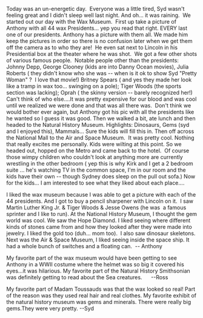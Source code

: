 <!--
.. title: Wednesday, August 3: Madame Toussauds Wax Museum, Natural History Museum and Air & Space Museum
.. slug: wednesday-august-3-madame-toussauds-wax-museum-natural-history-museum-and-air-space-museum
.. date: 2011-08-03 11:54:34 UTC-05:00
.. tags:
.. link:
.. description:
.. type: text
-->

Today was an un-energetic day.  Everyone was a little tired, Syd wasn't feeling great and I didn't sleep well last night. And oh... it was raining.  We started out our day with the Wax Museum.  First up take a picture of Anthony with all 44 wax Presidents... yep you read that right. EVERY last one of our presidents. Anthony has a picture with them all. We made him keep the pictures in order so there is no confusion later when we get them off the camera as to who they are!  He even sat next to Lincoln in his Presidential box at the theater where he was shot.  We got a few other shots of various famous people.  Notable people other than the presidents: Johnny Depp, George Clooney (kids are into Danny Ocean movies), Julia Roberts ( they didn't know who she was -- when is it ok to show Syd "Pretty Woman" ?  I love that movie!) Britney Spears ( and yes they made her look like a tramp in wax too... swinging on a pole); Tiger Woods (the sports section was lacking); Oprah ( the skinny version -- barely recognized her!) Can't think of who else....It was pretty expensive for our blood and was cool until we realized we were done and that was all there was.  Don't think we would bother ever again, but Anthony got his pic with all the presidents like he wanted so I guess it was good. Then we walked a bit, ate lunch and then headed to the Natural History Museum. Highlights: Dinosaurs, Gems (syd and I enjoyed this), Mammals... Sure the kids will fill this in. Then off across the National Mall to the Air and Space Museum.  It was pretty cool. Nothing that really excites me personally. Kids were wilting at this point. So we headed out, hopped on the Metro and came back to the hotel.  Of course those wimpy children who couldn't look at anything more are currently wrestling in the other bedroom ( yep this is why Kirk and I get a 2 bedroom suite ... he's watching TV in the common space, I'm in our room and the kids have their own -- though Sydney does sleep on the pull out sofa.)
Now for the kids... I am interested to see what they liked about each place....

<!-- TEASER_END -->

I liked the wax museum because I was able to get a picture with each of the 44 presidents. And I got to buy a pencil sharpener with Lincoln on it.  I saw Martin Luther King Jr. & Tiger Woods & Jesse Owens (he was  a famous sprinter and I like to run). At the National History Museum, I thought the gem world was cool. We saw the Hope Diamond. I liked seeing where different kinds of stones came from and how they looked after they were made into jewelry. I liked the gold too (duh... mom too).  I also saw dinosaur skeletons. Next was the Air & Space Museum, I liked seeing inside the space ship. It had a whole bunch of switches and a floating can.  -- Anthony

My favorite part of the wax museum would have been getting to see Anthony in a WWII costume where the helmet was so big it covered his eyes...it was hilarious. My favorite part of the Natural History Smithsonian was definitely getting to read about the Sea creatures.      --Ross

My favorite part of Madam Toussauds was that the wax looked so real! Part of the reason was they used real hair and real clothes. My favorite exhibit of the natural history museum was gems and minerals. There were really big gems.They were very pretty. --Syd
